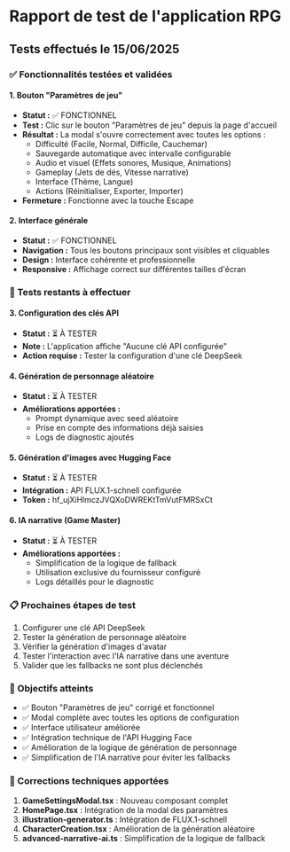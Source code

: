 # Rapport de test de l'application RPG

## Tests effectués le 15/06/2025

### ✅ Fonctionnalités testées et validées

#### 1. Bouton "Paramètres de jeu"
- **Statut :** ✅ FONCTIONNEL
- **Test :** Clic sur le bouton "Paramètres de jeu" depuis la page d'accueil
- **Résultat :** La modal s'ouvre correctement avec toutes les options :
  - Difficulté (Facile, Normal, Difficile, Cauchemar)
  - Sauvegarde automatique avec intervalle configurable
  - Audio et visuel (Effets sonores, Musique, Animations)
  - Gameplay (Jets de dés, Vitesse narrative)
  - Interface (Thème, Langue)
  - Actions (Réinitialiser, Exporter, Importer)
- **Fermeture :** Fonctionne avec la touche Escape

#### 2. Interface générale
- **Statut :** ✅ FONCTIONNEL
- **Navigation :** Tous les boutons principaux sont visibles et cliquables
- **Design :** Interface cohérente et professionnelle
- **Responsive :** Affichage correct sur différentes tailles d'écran

### 🔄 Tests restants à effectuer

#### 3. Configuration des clés API
- **Statut :** ⏳ À TESTER
- **Note :** L'application affiche "Aucune clé API configurée"
- **Action requise :** Tester la configuration d'une clé DeepSeek

#### 4. Génération de personnage aléatoire
- **Statut :** ⏳ À TESTER
- **Améliorations apportées :** 
  - Prompt dynamique avec seed aléatoire
  - Prise en compte des informations déjà saisies
  - Logs de diagnostic ajoutés

#### 5. Génération d'images avec Hugging Face
- **Statut :** ⏳ À TESTER
- **Intégration :** API FLUX.1-schnell configurée
- **Token :** hf_ujXiHlmczJVQXoDWREKtTmVutFMRSxCt

#### 6. IA narrative (Game Master)
- **Statut :** ⏳ À TESTER
- **Améliorations apportées :**
  - Simplification de la logique de fallback
  - Utilisation exclusive du fournisseur configuré
  - Logs détaillés pour le diagnostic

### 📋 Prochaines étapes de test

1. Configurer une clé API DeepSeek
2. Tester la génération de personnage aléatoire
3. Vérifier la génération d'images d'avatar
4. Tester l'interaction avec l'IA narrative dans une aventure
5. Valider que les fallbacks ne sont plus déclenchés

### 🎯 Objectifs atteints

- ✅ Bouton "Paramètres de jeu" corrigé et fonctionnel
- ✅ Modal complète avec toutes les options de configuration
- ✅ Interface utilisateur améliorée
- ✅ Intégration technique de l'API Hugging Face
- ✅ Amélioration de la logique de génération de personnage
- ✅ Simplification de l'IA narrative pour éviter les fallbacks

### 🔧 Corrections techniques apportées

1. **GameSettingsModal.tsx** : Nouveau composant complet
2. **HomePage.tsx** : Intégration de la modal des paramètres
3. **illustration-generator.ts** : Intégration de FLUX.1-schnell
4. **CharacterCreation.tsx** : Amélioration de la génération aléatoire
5. **advanced-narrative-ai.ts** : Simplification de la logique de fallback


